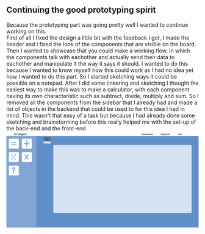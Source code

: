 ## Continuing the good prototyping spirit
Because the prototyping part was going pretty well I wanted to continue working on this. <br>
First of all I fixed the design a little bit with the feedback I got, I made the header and I fixed the look of the components that are visible on the board.<br> Then I wanted to showcase that you could make a working flow, in which the components talk with eachother and actually send their data to eachother and manipulate it the way it says it should. I wanted to do this because I wanted to know myself how this could work as I had no idea yet how I wanted to do this part. So I started sketching ways it could be possible on a notepad. After I did some tinkering and sketching I thought the easiest way to make this was to make a calculator, with each component having its own characteristic such as subtract, divide, multiply and sum. So I removed all the components from the sidebar that I already had and made a list of objects in the backend that could be used to for this idea I had in mind. This wasn't that easy of a task but because I had already done some sketching and brainstorming before this really helped me with the set-up of the back-end and the front-end
![image](uploads/587669c9d0cb45b8c3d8080b975fd728/image.png)